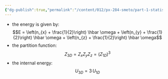 ```yaml
---
{"dg-publish":true,"permalink":"/content/012/px-284-smeto/part-1-statistical-mechanics/e-single-particle-partition-function/px-284-e5b-harmonic-oscillator-in-3-d/","noteIcon":"1","created":"2024-11-29T18:14:58.089+00:00","updated":"2025-01-03T12:11:17.060+00:00"}
---
```


- the energy is given by:
$$E = \left(n_{x} + \frac{1}{2}\right) \hbar \omega +  \left(n_{y} + \frac{1}{2}\right) \hbar \omega +  \left(n_{z} + \frac{1}{2}\right) \hbar \omega$$
- the partition function:
$$Z_{3D} = Z_{x} Z_{y} Z_{z} = (Z_{1D})^{3}$$
- the internal energy:
$$U_{3D} = 3\,U_{1D} $$
